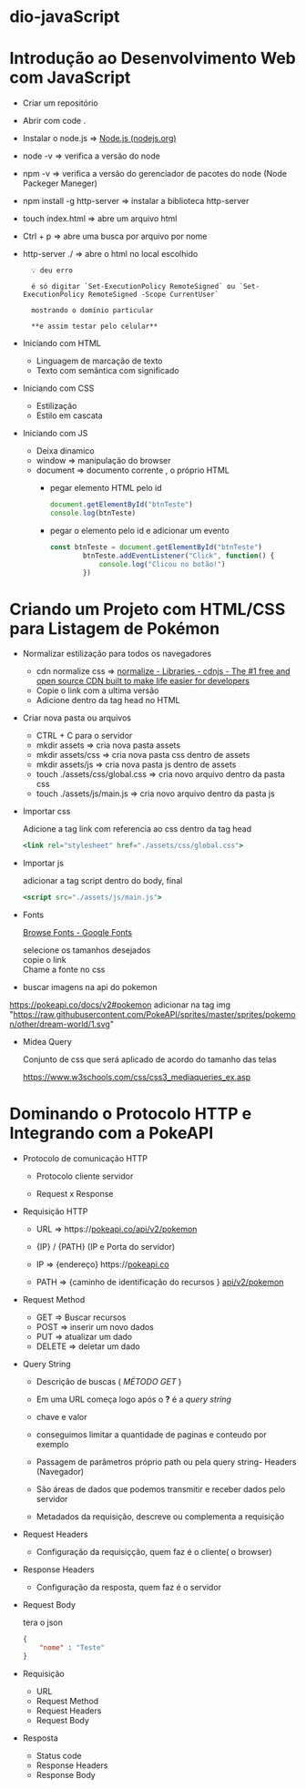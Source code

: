 # dio-javaScript

# Introdução ao Desenvolvimento Web com JavaScript
- Criar um repositório
- Abrir com code .
- Instalar o node.js ⇒ [Node.js (nodejs.org)](https://nodejs.org/en)
- node -v ⇒ verifica a versão do node
- npm -v ⇒ verifica a versão do gerenciador de pacotes do node (Node Packeger Maneger)
- npm install -g http-server ⇒ instalar a biblioteca http-server
- touch index.html ⇒ abre um arquivo html
- Ctrl + p ⇒ abre uma busca por arquivo por nome
- http-server ./ ⇒ abre o html no local escolhido       
  
        💡 deu erro
              
        é só digitar `Set-ExecutionPolicy RemoteSigned` ou `Set-ExecutionPolicy RemoteSigned -Scope CurrentUser`

        mostrando o domínio particular
                
        **e assim testar pelo celular**   
        
- Iniciando com HTML
    - Linguagem de marcação de texto
    - Texto com semântica com significado

- Iniciando com CSS
    - Estilização
    - Estilo em cascata

- Iniciando com JS 
    - Deixa dinamico
    - window ⇒ manipulação do browser
    - document ⇒ documento corrente , o próprio HTML
        - pegar elemento HTML pelo id
            
            ```jsx
            document.getElementById("btnTeste")
            console.log(btnTeste)
            ```
        - pegar o elemento pelo id e adicionar um evento
    
            ```jsx
            const btnTeste = document.getElementById("btnTeste")
                    btnTeste.addEventListener("Click", function() {
                        console.log("Clicou no botão!")
                    })
            ```
# Criando um Projeto com HTML/CSS para Listagem de Pokémon     
- Normalizar estilização para todos os navegadores
    - cdn normalize css ⇒  [normalize - Libraries - cdnjs - The #1 free and open source CDN built to make life easier for developers](https://cdnjs.com/libraries/normalize)
    - Copie o link com a ultima versão
    - Adicione dentro da tag head no HTML
- Criar nova pasta ou arquivos
    - CTRL + C para o servidor
    - mkdir assets ⇒ cria nova pasta assets
    - mkdir assets/css ⇒ cria nova pasta css  dentro de assets
    - mkdir assets/js ⇒ cria nova pasta js dentro de assets
    - touch ./assets/css/global.css ⇒ cria novo arquivo dentro da pasta css
    - touch ./assets/js/main.js ⇒ cria novo arquivo dentro da pasta js
- Importar css
    
    Adicione a tag link com referencia ao css dentro da tag head
    
    ```jsx
    <link rel="stylesheet" href="./assets/css/global.css">
    ```
    
- Importar js
    
    adicionar a tag script dentro do body, final 
    
    ```jsx
    <script src="./assets/js/main.js">
    ```
    
- Fonts
    
    [Browse Fonts - Google Fonts](https://fonts.google.com/)
    
    selecione os tamanhos desejados     
    copie o link   
    Chame a fonte no css 

- buscar imagens na api do pokemon

 https://pokeapi.co/docs/v2#pokemon adicionar na tag img "https://raw.githubusercontent.com/PokeAPI/sprites/master/sprites/pokemon/other/dream-world/1.svg"
    
- Midea Query
    
    Conjunto de css que será aplicado de acordo do tamanho das telas
    
    https://www.w3schools.com/css/css3_mediaqueries_ex.asp

# Dominando o Protocolo HTTP e Integrando com a PokeAPI

- Protocolo de comunicação HTTP

    - Protocolo cliente servidor

    - Request x Response

- Requisição HTTP
    
    
   - URL ⇒ https://[pokeapi.co/api/v2/pokemon](https://pokeapi.co/api/v2/pokemon)
    
   - {IP} /  {PATH} (IP e Porta do servidor)
    
   - IP ⇒ {endereço} https://[pokeapi.co](https://pokeapi.co/api/v2/pokemon) 
    
   - PATH ⇒  {caminho de identificação do recursos } [api/v2/pokemon](https://pokeapi.co/api/v2/pokemon)
    
- Request Method

    - GET ⇒ Buscar recursos
    - POST ⇒ inserir um novo dados
    - PUT ⇒ atualizar um dado
    - DELETE ⇒ deletar um dado
        
- Query String
    
   - Descrição de buscas  ( *MÉTODO GET* )
    
   - Em uma URL começa logo após o **?** é a *query string* 
    
   - chave e valor
       
   - conseguimos limitar a quantidade de paginas e conteudo por exemplo
    
   - Passagem de parâmetros próprio path ou pela query string- Headers (Navegador)
    
   - São áreas de dados que podemos transmitir e receber dados pelo servidor
    
   - Metadados da requisição, descreve ou complementa a requisição
    
- Request Headers
    
   - Configuração da requisiçção, quem faz é o cliente( o browser)
    
- Response Headers
    
   - Configuração da resposta, quem faz é o servidor
    
- Request Body
    
    tera o json 
    
    ```json
    {
    	"nome" : "Teste"
    }
    ```
    
- Requisição

    - URL
    - Request Method
    - Request Headers
    - Request Body

- Resposta

    - Status code
    - Response Headers
    - Response Body

